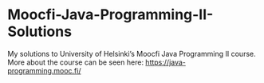 # Moocfi-Java-Programming-II-Solutions
My solutions to University of Helsinki’s Moocfi Java Programming II course.
More about the course can be seen here: https://java-programming.mooc.fi/
